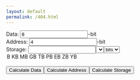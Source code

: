 ```yaml
---
layout: default
permalink: /404.html
---
```

<form class="calc" action="javascript:null;">
Data: <input type="text" class="data" value="8">-bit<br>
Address: <input type="text" class="address" value="4">-bit<br>
Storage: <input type="text" class="storage" value=""><select><option><select class="unit">
  <option value="2 0">bits</option>
  <option value="1 0">B</option>
  <option value="1024">KB</option>
  <option value="1048576">MB</option>
  <option value="1073741824">GB</option>
  <option value="1099511627776">TB</option>
  <option value="1125899906842624">PB</option>
  <option value="1152921504606846976">EB</option>
  <option value="1180591620717411303424">ZB</option>
  <option value="1208925819614629174706176">YB</option>
</select></option>
<option><select class="unit">
  <option value="1 0">B</option>
  <option value="1024">KB</option>
  <option value="1048576">MB</option>
  <option value="1073741824">GB</option>
  <option value="1099511627776">TB</option>
  <option value="1125899906842624">PB</option>
  <option value="1152921504606846976">EB</option>
  <option value="1180591620717411303424">ZB</option>
  <option value="1208925819614629174706176">YB</option>
  </select></option></select><br>
<input type="submit" class="calc-data" value="Calculate Data"><input type="submit" class="calc-add" value="Calculate Address"><input type="submit" class="calc-storage" value="Calculate Storage">
</form>
<script src="https://ajax.googleapis.com/ajax/libs/jquery/2.1.1/jquery.min.js"></script>
<script>
var address = $('.address')[0];
var data = $('.data')[0];
var storage = $('.storage')[0];
var unit = $('.unit')[0];
//storage=data*2^(address)
//log(storage/data)/log(2)=address
//data=storage/(2^(address))
//address=Math.log(storage/data)/Math.log(2)


$(".calc-add").click(function(event) {
address.value = (Math.log((getMult()*parseFloat(storage.value))/parseFloat(data.value)))/(Math.log(2))
});

$(".calc-data").click(function(event) {
data.value = parseFloat(storage.value)*getMult()*( Math.pow(2,-parseFloat(address.value) ) );
});

$(".calc-storage").click(function(event) {
storage.value = (parseFloat(data.value)*Math.pow( 2,parseFloat(address.value))  )/getMult();
});

function getMult() {
return Math.pow(parseFloat(unit.value.split(" ")[0]) ,parseFloat(unit.value.split(" ")[1]));
}
</script>
